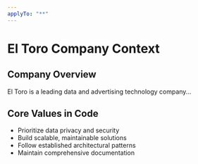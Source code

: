 ```yaml
---
applyTo: "**"
---
```


# El Toro Company Context

## Company Overview

El Toro is a leading data and advertising technology company...

## Core Values in Code

- Prioritize data privacy and security
- Build scalable, maintainable solutions
- Follow established architectural patterns
- Maintain comprehensive documentation
